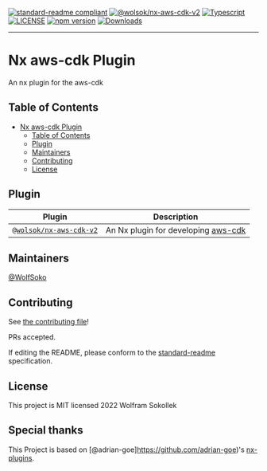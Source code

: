 [![standard-readme compliant](https://img.shields.io/badge/standard--readme-OK-green.svg?style=flat-square)](https://github.com/RichardLitt/standard-readme)
[![@wolsok/nx-aws-cdk-v2](https://img.shields.io/badge/%40adrian--goe-nx--aws--cdk-green)](https://github.com/WolfSoko/nx-aws-cdk-v2/tree/main/packages/aws-cdk-v2)
[![Typescript](https://badgen.net/badge/icon/typescript?icon=typescript&label)](https://www.typescriptlang.org/)
[![LICENSE](https://img.shields.io/npm/l/@wolsok/nx-aws-cdk-v2.svg)](https://www.npmjs.com/package/@wolsok/nx-aws-cdk-v2)
[![npm version](https://img.shields.io/npm/v/@wolsok/nx-aws-cdk-v2.svg)](https://www.npmjs.com/package/@wolsok/nx-aws-cdk-v2)
[![Downloads](https://img.shields.io/npm/dm/@wolsok/nx-aws-cdk-v2.svg)](https://www.npmjs.com/package/@wolsok/nx-aws-cdk-v2)

<hr>

# Nx aws-cdk Plugin

An nx plugin for the aws-cdk

## Table of Contents

- [Nx aws-cdk Plugin](#nx-aws-cdk-plugin)
  - [Table of Contents](#table-of-contents)
  - [Plugin](#plugin)
  - [Maintainers](#maintainers)
  - [Contributing](#contributing)
  - [License](#license)

## Plugin

| Plugin                                                      | Description                                                                                   |
| ----------------------------------------------------------- | --------------------------------------------------------------------------------------------- |
| [`@wolsok/nx-aws-cdk-v2`](./packages/aws-cdk-v2/README.md) | An Nx plugin for developing [aws-cdk](https://docs.aws.amazon.com/cdk/latest/guide/home.html) |

## Maintainers

[@WolfSoko](https://github.com/WolfSoko)

## Contributing

See [the contributing file](CONTRIBUTING.md)!

PRs accepted.

If editing the README, please conform to the [standard-readme](https://github.com/RichardLitt/standard-readme) specification.

## License

This project is MIT licensed 2022 Wolfram Sokollek 

## Special thanks

This Project is based on [@adrian-goe]https://github.com/adrian-goe)'s
[nx-plugins](https://github.com/adrian-goe/nx-aws-cdk-v2).


